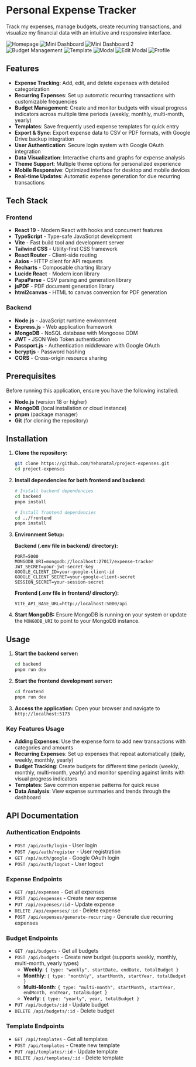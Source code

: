 # Personal Expense Tracker

Track my expenses, manage budgets, create recurring transactions, and visualize my financial data with an intuitive and responsive interface.


![Homepage](./preview/home.png)
![Mini Dashboard](./preview/dashboard.png)
![Mini Dashboard 2](./preview/dashboard2.png)
![Budget Management](./preview/budget.png)
![Template](./preview/templates.png)
![Modal](./preview/modal.png)
![Edit Modal](./preview/editmodal.png)
![Profile](./preview/profile.png)

## Features

- **Expense Tracking**: Add, edit, and delete expenses with detailed categorization
- **Recurring Expenses**: Set up automatic recurring transactions with customizable frequencies
- **Budget Management**: Create and monitor budgets with visual progress indicators across multiple time periods (weekly, monthly, multi-month, yearly)
- **Templates**: Save frequently used expense templates for quick entry
- **Export & Sync**: Export expense data to CSV or PDF formats, with Google Drive backup integration
- **User Authentication**: Secure login system with Google OAuth integration
- **Data Visualization**: Interactive charts and graphs for expense analysis
- **Theme Support**: Multiple theme options for personalized experience
- **Mobile Responsive**: Optimized interface for desktop and mobile devices
- **Real-time Updates**: Automatic expense generation for due recurring transactions

## Tech Stack

### Frontend
- **React 19** - Modern React with hooks and concurrent features
- **TypeScript** - Type-safe JavaScript development
- **Vite** - Fast build tool and development server
- **Tailwind CSS** - Utility-first CSS framework
- **React Router** - Client-side routing
- **Axios** - HTTP client for API requests
- **Recharts** - Composable charting library
- **Lucide React** - Modern icon library
- **PapaParse** - CSV parsing and generation library
- **jsPDF** - PDF document generation library
- **html2canvas** - HTML to canvas conversion for PDF generation

### Backend
- **Node.js** - JavaScript runtime environment
- **Express.js** - Web application framework
- **MongoDB** - NoSQL database with Mongoose ODM
- **JWT** - JSON Web Token authentication
- **Passport.js** - Authentication middleware with Google OAuth
- **bcryptjs** - Password hashing
- **CORS** - Cross-origin resource sharing

## Prerequisites

Before running this application, ensure you have the following installed:

- **Node.js** (version 18 or higher)
- **MongoDB** (local installation or cloud instance)
- **pnpm** (package manager)
- **Git** (for cloning the repository)

## Installation

1. **Clone the repository:**
   ```bash
   git clone https://github.com/Yehonatal/project-expenses.git
   cd project-expenses
   ```

2. **Install dependencies for both frontend and backend:**
   ```bash
   # Install backend dependencies
   cd backend
   pnpm install

   # Install frontend dependencies
   cd ../frontend
   pnpm install
   ```

3. **Environment Setup:**

   **Backend (.env file in backend/ directory):**
   ```env
   PORT=5000
   MONGODB_URI=mongodb://localhost:27017/expense-tracker
   JWT_SECRET=your-jwt-secret-key
   GOOGLE_CLIENT_ID=your-google-client-id
   GOOGLE_CLIENT_SECRET=your-google-client-secret
   SESSION_SECRET=your-session-secret
   ```

   **Frontend (.env file in frontend/ directory):**
   ```env
   VITE_API_BASE_URL=http://localhost:5000/api
   ```

4. **Start MongoDB:**
   Ensure MongoDB is running on your system or update the `MONGODB_URI` to point to your MongoDB instance.

## Usage

1. **Start the backend server:**
   ```bash
   cd backend
   pnpm run dev
   ```

2. **Start the frontend development server:**
   ```bash
   cd frontend
   pnpm run dev
   ```

3. **Access the application:**
   Open your browser and navigate to `http://localhost:5173`

### Key Features Usage

- **Adding Expenses**: Use the expense form to add new transactions with categories and amounts
- **Recurring Expenses**: Set up expenses that repeat automatically (daily, weekly, monthly, yearly)
- **Budget Tracking**: Create budgets for different time periods (weekly, monthly, multi-month, yearly) and monitor spending against limits with visual progress indicators
- **Templates**: Save common expense patterns for quick reuse
- **Data Analysis**: View expense summaries and trends through the dashboard

## API Documentation

### Authentication Endpoints
- `POST /api/auth/login` - User login
- `POST /api/auth/register` - User registration
- `GET /api/auth/google` - Google OAuth login
- `POST /api/auth/logout` - User logout

### Expense Endpoints
- `GET /api/expenses` - Get all expenses
- `POST /api/expenses` - Create new expense
- `PUT /api/expenses/:id` - Update expense
- `DELETE /api/expenses/:id` - Delete expense
- `POST /api/expenses/generate-recurring` - Generate due recurring expenses

### Budget Endpoints
- `GET /api/budgets` - Get all budgets
- `POST /api/budgets` - Create new budget (supports weekly, monthly, multi-month, yearly types)
  - **Weekly**: `{ type: "weekly", startDate, endDate, totalBudget }`
  - **Monthly**: `{ type: "monthly", startMonth, startYear, totalBudget }`
  - **Multi-Month**: `{ type: "multi-month", startMonth, startYear, endMonth, endYear, totalBudget }`
  - **Yearly**: `{ type: "yearly", year, totalBudget }`
- `PUT /api/budgets/:id` - Update budget
- `DELETE /api/budgets/:id` - Delete budget

### Template Endpoints
- `GET /api/templates` - Get all templates
- `POST /api/templates` - Create new template
- `PUT /api/templates/:id` - Update template
- `DELETE /api/templates/:id` - Delete template
